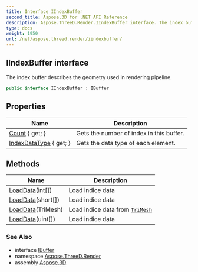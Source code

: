 ```yaml
---
title: Interface IIndexBuffer
second_title: Aspose.3D for .NET API Reference
description: Aspose.ThreeD.Render.IIndexBuffer interface. The index buffer describes the geometry used in rendering pipeline
type: docs
weight: 1950
url: /net/aspose.threed.render/iindexbuffer/
---
```

## IIndexBuffer interface

The index buffer describes the geometry used in rendering pipeline.

```csharp
public interface IIndexBuffer : IBuffer
```

## Properties

| Name | Description |
| --- | --- |
| [Count](../../aspose.threed.render/iindexbuffer/count/) { get; } | Gets the number of index in this buffer. |
| [IndexDataType](../../aspose.threed.render/iindexbuffer/indexdatatype/) { get; } | Gets the data type of each element. |

## Methods

| Name | Description |
| --- | --- |
| [LoadData](../../aspose.threed.render/iindexbuffer/loaddata/#loaddata_2)(int[]) | Load indice data |
| [LoadData](../../aspose.threed.render/iindexbuffer/loaddata/#loaddata_1)(short[]) | Load indice data |
| [LoadData](../../aspose.threed.render/iindexbuffer/loaddata/#loaddata)(TriMesh) | Load indice data from [`TriMesh`](../../aspose.threed.entities/trimesh/) |
| [LoadData](../../aspose.threed.render/iindexbuffer/loaddata/#loaddata_3)(uint[]) | Load indice data |

### See Also

* interface [IBuffer](../ibuffer/)
* namespace [Aspose.ThreeD.Render](../../aspose.threed.render/)
* assembly [Aspose.3D](../../)


